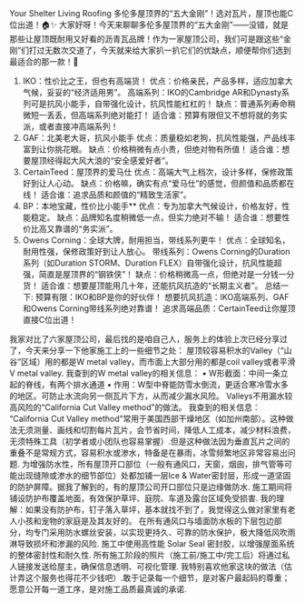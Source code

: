 
Your Shelter Living Roofing
多伦多屋顶界的“五大金刚”！选对瓦片，屋顶也能C位出道！🏠✨ 大家好呀！今天来聊聊多伦多屋顶界的“五大金刚”——没错，就是那些让屋顶既耐用又好看的沥青瓦品牌！作为一家屋顶公司，我们可是跟这些“金刚”们打过无数次交道了，今天就来给大家扒一扒它们的优缺点，顺便帮你们选到最适合的那一款！💪 
1. IKO：性价比之王，但也有高端货！ 优点：价格亲民，产品多样，适应加拿大气候，妥妥的“经济适用男”。 高端系列：IKO的Cambridge AR和Dynasty系列可是抗风小能手，自带强化设计，抗风性能杠杠的！ 缺点：普通系列寿命稍微短一丢丢，但高端系列绝对能打！ 适合谁：预算有限但又不想将就的务实派，或者直接冲高端系列！ 
2. GAF：北美老大哥，抗风小能手 优点：质量稳如老狗，抗风性能强，产品线丰富到让你挑花眼。 缺点：价格稍微有点小贵，但绝对物有所值！ 适合谁：想要屋顶经得起大风大浪的“安全感爱好者”。 
3. CertainTeed：屋顶界的爱马仕 优点：高端大气上档次，设计多样，保修政策好到让人心动。 缺点：价格嘛，确实有点“爱马仕”的感觉，但颜值和品质都在线！ 适合谁：追求品质和颜值的“精致生活家”。 
4. BP：本地宝藏，性价比小能手** 优点：专为加拿大气候设计，价格友好，性能稳定。 缺点：品牌知名度稍微低一点，但实力绝对不输！ 适合谁：想要性价比高又靠谱的“务实派”。 
5. Owens Corning：全球大牌，耐用担当，带线系列更牛！ 优点：全球知名，耐用性强，保修政策好到让人放心。 带线系列：Owens Corning的Duration系列（如Duration STORM、Duration FLEX）自带强化设计，抗风性能超强，简直是屋顶界的“钢铁侠”！ 缺点：价格稍微高一点，但绝对是一分钱一分货！ 适合谁：想要屋顶能用几十年，还能抗风抗造的“长期主义者”。 总结一下: 预算有限：IKO和BP是你的好伙伴！ 想要抗风抗造：IKO高端系列、GAF和Owens Corning带线系列绝对靠谱！ 追求高端品质：CertainTeed让你屋顶直接C位出道！

我家对比了六家屋顶公司，最后找的是咱自己人，服务上的体验上次已经分享过了，今天来分享一下他家施工上的一些细节之处：
屋顶较容易积水的Valley（“山谷”区域）用的都是W metal valley，而市面上大部分用的都是coil valley或者平滑V metal valley.
我查到的W metal valley的相关信息：
•	W形截面：中间一条立起的脊线，有两个排水通道
•	作用：W型中脊能防雪水倒流，更适合寒冷雪水多的地区。可防止水流向另一侧瓦片下方，从而减少漏水风险。
Valleys不用漏水较高风险的“California Cut Valley method”的做法。
我查到的相关信息： “California Cut Valley method”常用于美国西部干燥地区（如加州南部）。这种做法无须测量、画线和切割每片瓦片，会节省时间，降低人工成本，减少材料浪费，无须特殊工具（初学者或小团队也容易掌握）.但是这种做法因为垂直瓦片之间的重叠不是常规方式，容易积水或渗水，特备是在暴雨，冰雪频繁地区非常容易出问题.
为增强防水性，所有屋顶开口部位（一般有通风口，天窗，烟囱，排气管等可能出现缝隙或渗水的细节部位）处都加铺一层Ice & Water密封层，形成一道坚固的防护屏障。据我了解到的，有的屋顶公司开口部位只是边缘做防水.
施工期间将铺设防护布覆盖地面，有效保护草坪、庭院、车道及露台区域免受损害.
我的理解：如果没有防护布，钉子落入草坪，基本就找不到了，我觉得这么做对家里有老人小孩和宠物的家庭是及其友好的。
在所有通风口与墙面防水板的下层包边部分，均专门采用防水螺丝安装，以实现更持久、可靠的防水保护，极大降低风吹雨淋导致损坏和渗漏的风险.
施工中使用高性能 Solar Seal 密封胶，以增强屋面系统的整体密封性和耐久性.
所有施工阶段的照片（施工前/施工中/完工后）将通过私人链接发送给屋主，确保信息透明、可视化管理. 我特别喜欢他家这块的做法（估计弄这个服务也得花不少钱吧）.敢于记录每一个细节，是对客户最起码的尊重；愿意公开每一道工序，是对施工品质最真诚的承诺.